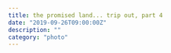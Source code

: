```yaml
---
title: the promised land... trip out, part 4
date: "2019-09-26T09:00:00Z"
description: ""
category: "photo"
---
```


